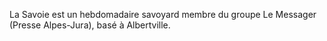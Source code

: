 
La Savoie est un hebdomadaire savoyard membre du groupe Le Messager (Presse Alpes-Jura), basé à Albertville.
